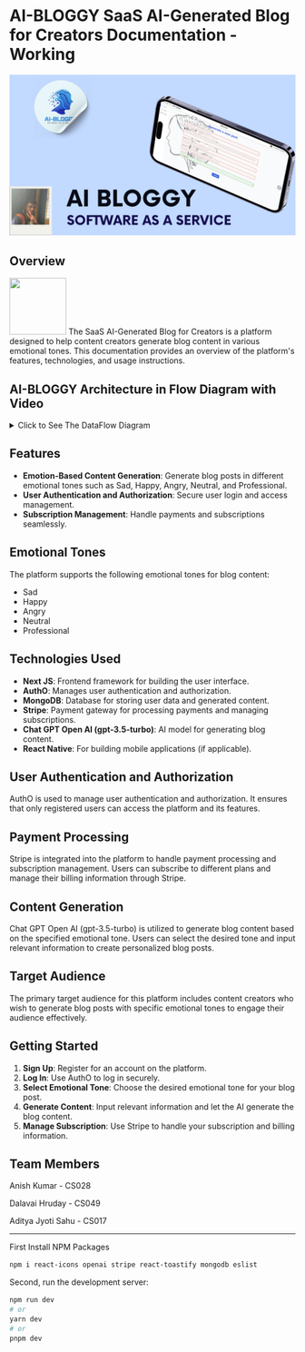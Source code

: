 # AI-BLOGGY SaaS AI-Generated Blog for Creators Documentation - Working
<img src='https://github.com/Anish202020/Web-Development-Data/blob/main/Banner/Banner-1/4.png' border='0' alt='3' />

## Overview
<img src="https://i.ibb.co/QfMqMr3/a.png" width=100px height=100px>
The SaaS AI-Generated Blog for Creators is a platform designed to help content creators generate blog content in various emotional tones. This documentation provides an overview of the platform's features, technologies, and usage instructions.


## AI-BLOGGY Architecture in Flow Diagram with Video
<details>
  <summary>Click to See The DataFlow Diagram</summary>
  
  [![Watch the video](https://i.ibb.co/X44Cd27/roadmap.png)](https://www.youtube.com/watch?v=3Lk3NBXSrHA)

  The Above is the Dataflow Diagram of AI Bloggy
</details>

## Features
- **Emotion-Based Content Generation**: Generate blog posts in different emotional tones such as Sad, Happy, Angry, Neutral, and Professional.
- **User Authentication and Authorization**: Secure user login and access management.
- **Subscription Management**: Handle payments and subscriptions seamlessly.
## Emotional Tones
The platform supports the following emotional tones for blog content:

- Sad
- Happy
- Angry
- Neutral
- Professional
## Technologies Used
- **Next JS**: Frontend framework for building the user interface.
- **AuthO**: Manages user authentication and authorization.
- **MongoDB**: Database for storing user data and generated content.
- **Stripe**: Payment gateway for processing payments and managing subscriptions.
- **Chat GPT Open AI (gpt-3.5-turbo)**: AI model for generating blog content.
- **React Native**: For building mobile applications (if applicable).
## User Authentication and Authorization
AuthO is used to manage user authentication and authorization. It ensures that only registered users can access the platform and its features.

## Payment Processing
Stripe is integrated into the platform to handle payment processing and subscription management. Users can subscribe to different plans and manage their billing information through Stripe.

## Content Generation
Chat GPT Open AI (gpt-3.5-turbo) is utilized to generate blog content based on the specified emotional tone. Users can select the desired tone and input relevant information to create personalized blog posts.

## Target Audience
The primary target audience for this platform includes content creators who wish to generate blog posts with specific emotional tones to engage their audience effectively.

## Getting Started
1. **Sign Up**: Register for an account on the platform.
2. **Log In**: Use AuthO to log in securely.
3. **Select Emotional Tone**: Choose the desired emotional tone for your blog post.
4. **Generate Content**: Input relevant information and let the AI generate the blog content.
5. **Manage Subscription**: Use Stripe to handle your subscription and billing information.




## Team Members
Anish Kumar - CS028

Dalavai Hruday - CS049

Aditya Jyoti Sahu - CS017

---
First Install NPM Packages
```bash
npm i react-icons openai stripe react-toastify mongodb eslist
```


Second, run the development server:

```bash
npm run dev
# or
yarn dev
# or
pnpm dev
```
